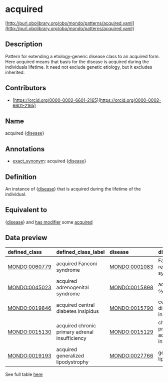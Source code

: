 # acquired 

[http://purl.obolibrary.org/obo/mondo/patterns/acquired.yaml](http://purl.obolibrary.org/obo/mondo/patterns/acquired.yaml)
## Description 

Pattern for extending a etiology-generic disease class to an acquired form.  Here acquired means that basis for the disease is acquired during the individuals lifetime. It need not exclude genetic etiology, but it excludes inherited.
## Contributors 
* [https://orcid.org/0000-0002-6601-2165](https://orcid.org/0000-0002-6601-2165) 
## Name 

acquired {[disease](http://purl.obolibrary.org/obo/MONDO_0000001)}

## Annotations 

* [exact_synonym](http://www.geneontology.org/formats/oboInOwl#hasExactSynonym): acquired {[disease](http://purl.obolibrary.org/obo/MONDO_0000001)}

## Definition 

An instance of {[disease](http://purl.obolibrary.org/obo/MONDO_0000001)} that is acquired during the lifetime of the individual.

## Equivalent to 

{[disease](http://purl.obolibrary.org/obo/MONDO_0000001)} and [has modifier](http://purl.obolibrary.org/obo/RO_0002573) some [acquired](http://purl.obolibrary.org/obo/MONDO_0021141)

## Data preview 
| defined_class                                | defined_class_label                            | disease                                      | disease_label                         |
|:---------------------------------------------|:-----------------------------------------------|:---------------------------------------------|:--------------------------------------|
| [MONDO:0060779](http://purl.obolibrary.org/obo/MONDO_0060779) | acquired Fanconi syndrome                      | [MONDO:0001083](http://purl.obolibrary.org/obo/MONDO_0001083) | Fanconi renotubular syndrome          |
| [MONDO:0045023](http://purl.obolibrary.org/obo/MONDO_0045023) | acquired adrenogenital syndrome                | [MONDO:0015898](http://purl.obolibrary.org/obo/MONDO_0015898) | adrenogenital syndrome                |
| [MONDO:0019846](http://purl.obolibrary.org/obo/MONDO_0019846) | acquired central diabetes insipidus            | [MONDO:0015790](http://purl.obolibrary.org/obo/MONDO_0015790) | central diabetes insipidus            |
| [MONDO:0015130](http://purl.obolibrary.org/obo/MONDO_0015130) | acquired chronic primary adrenal insufficiency | [MONDO:0015129](http://purl.obolibrary.org/obo/MONDO_0015129) | chronic primary adrenal insufficiency |
| [MONDO:0019193](http://purl.obolibrary.org/obo/MONDO_0019193) | acquired generalized lipodystrophy             | [MONDO:0027766](http://purl.obolibrary.org/obo/MONDO_0027766) | generalized lipodystrophy             |

See full table [here](https://github.com/monarch-initiative/mondo/blob/master/src/patterns/data/matches/acquired.tsv) 
